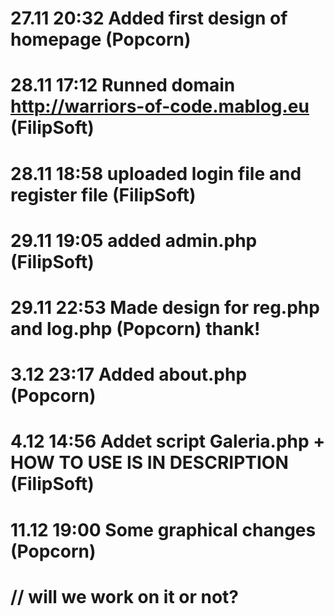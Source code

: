 # 27.11 20:32 Added first design of homepage (Popcorn)
# 28.11 17:12 Runned domain http://warriors-of-code.mablog.eu (FilipSoft)
# 28.11 18:58 uploaded login file and register file (FilipSoft)
# 29.11 19:05 added admin.php (FilipSoft)
# 29.11 22:53 Made design for reg.php and log.php (Popcorn) thank!
# 3.12 23:17 Added about.php (Popcorn)
# 4.12 14:56 Addet script Galeria.php + HOW TO USE IS IN DESCRIPTION (FilipSoft) 
# 11.12 19:00 Some graphical changes (Popcorn)
# // will we work on it or not?
